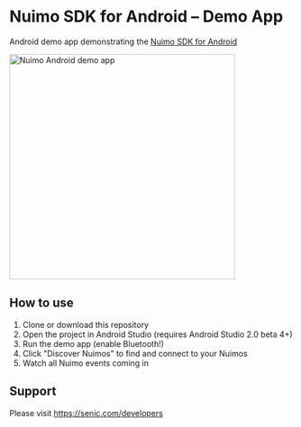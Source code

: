 # Nuimo SDK for Android – Demo App

Android demo app demonstrating the [Nuimo SDK for Android](https://github.com/getsenic/nuimo-android/)

<img src="https://raw.githubusercontent.com/getsenic/nuimo-android-demo/master/screenshot.png" alt="Nuimo Android demo app" height="400">

## How to use

1. Clone or download this repository
2. Open the project in Android Studio (requires Android Studio 2.0 beta 4+)
3. Run the demo app (enable Bluetooth!)
4. Click "Discover Nuimos" to find and connect to your Nuimos
5. Watch all Nuimo events coming in

## Support

Please visit https://senic.com/developers
